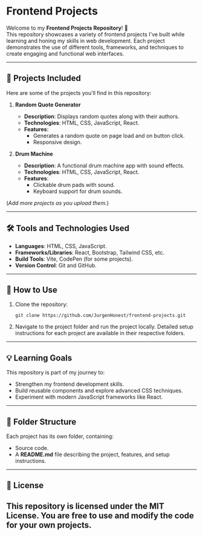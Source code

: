 # Frontend Projects

Welcome to my **Frontend Projects Repository**! 🚀  
This repository showcases a variety of frontend projects I've built while learning and honing my skills in web development. Each project demonstrates the use of different tools, frameworks, and techniques to create engaging and functional web interfaces.

---

## 🌟 Projects Included

Here are some of the projects you'll find in this repository:

1. **Random Quote Generator**  
   - **Description**: Displays random quotes along with their authors.  
   - **Technologies**: HTML, CSS, JavaScript, React.  
   - **Features**:  
     - Generates a random quote on page load and on button click.  
     - Responsive design.

2. **Drum Machine**  
   - **Description**: A functional drum machine app with sound effects.  
   - **Technologies**: HTML, CSS, JavaScript, React.  
   - **Features**:  
     - Clickable drum pads with sound.  
     - Keyboard support for drum sounds.

(*Add more projects as you upload them.*)

---

## 🛠️ Tools and Technologies Used

- **Languages**: HTML, CSS, JavaScript.
- **Frameworks/Libraries**: React, Bootstrap, Tailwind CSS, etc.
- **Build Tools**: Vite, CodePen (for some projects).
- **Version Control**: Git and GitHub.

---

## 🚀 How to Use

1. Clone the repository:  
   ```
   git clone https://github.com/JurgenHonest/frontend-projects.git
   ```
2. Navigate to the project folder and run the project locally. Detailed setup instructions for each project are available in their respective folders.
---

## 💡 Learning Goals
This repository is part of my journey to:

- Strengthen my frontend development skills.
- Build reusable components and explore advanced CSS techniques.
- Experiment with modern JavaScript frameworks like React.
---

## 📂 Folder Structure
Each project has its own folder, containing:
- Source code.
- A **README.md** file describing the project, features, and setup instructions.
---

## 📜 License
This repository is licensed under the MIT License. You are free to use and modify the code for your own projects.
---
